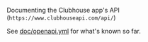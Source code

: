 Documenting the Clubhouse app's API (`https://www.clubhouseapi.com/api/`)

See [doc/openapi.yml](doc/openapi.yaml) for what's known so far.
